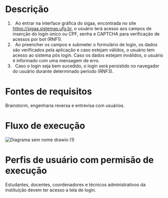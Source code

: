 
# Descrição
1. &nbsp;&nbsp;Ao entrar na interface gráfica do sigaa, encontrada no site https://sigaa.sistemas.ufg.br, o usuário terá acesso aos campos de inserção do login único ou CPF, senha e CAPTCHA para verificação de acessos por bot (RNF1).
2. &nbsp;&nbsp;Ao preencher os campos e submeter o formulário de login, os dados são verificados pela aplicação e caso estejam válidos, o usuário tem acesso ao sistema pós login. Caso os dados estejam inválidos, o usuário é informado com uma mensagem de erro.
3. &nbsp;&nbsp;Caso o login seja bem sucedido, o login será persistido no navegador do usuário durante determinado período (RNF3).

# Fontes de requisitos
Brainstorm, engenharia reversa e entrevisa com usuários.

# Fluxo de execução
![Diagrama sem nome drawio (1)](https://github.com/user-attachments/assets/acb82709-3e8d-4f34-a7e7-59fbceb9a0e2)

# Perfis de usuário com permisão de execução
Estudantes, docentes, coordenadores e técnicos administrativos da instituição devem ter acesso a tela de login.

